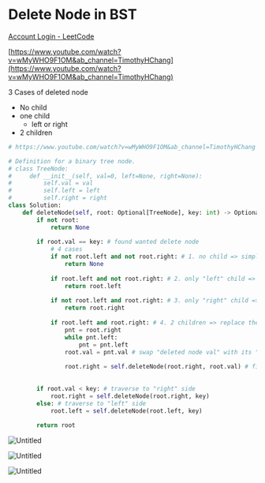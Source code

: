 # Delete Node in BST

[Account Login - LeetCode](https://leetcode.com/explore/learn/card/introduction-to-data-structure-binary-search-tree/141/basic-operations-in-a-bst/1025/)

[https://www.youtube.com/watch?v=wMyWHO9F1OM&ab_channel=TimothyHChang](https://www.youtube.com/watch?v=wMyWHO9F1OM&ab_channel=TimothyHChang)

3 Cases of deleted node

- No child
- one child
    - left or right
- 2 children

```python
# https://www.youtube.com/watch?v=wMyWHO9F1OM&ab_channel=TimothyHChang

# Definition for a binary tree node.
# class TreeNode:
#     def __init__(self, val=0, left=None, right=None):
#         self.val = val
#         self.left = left
#         self.right = right
class Solution:
    def deleteNode(self, root: Optional[TreeNode], key: int) -> Optional[TreeNode]:
        if not root:
            return None
        
        if root.val == key: # found wanted delete node
            # 4 cases
            if not root.left and not root.right: # 1. no child => simply remove the Node
                return None
            
            if root.left and not root.right: # 2. only "left" child => replace the node with "left" child
                return root.left
            
            if not root.left and root.right: # 3. only "right" child => replace the node with "right" child
                return root.right
            
            if root.left and root.right: # 4. 2 children => replace the node with "in-order successor"
                pnt = root.right
                while pnt.left:
                    pnt = pnt.left
                root.val = pnt.val # swap "deleted node val" with its "inorder succesor val"
                
                root.right = self.deleteNode(root.right, root.val) # find and remove the inorder succesor node (root.val)
            
        
        if root.val < key: # traverse to "right" side
            root.right = self.deleteNode(root.right, key)
        else: # traverse to "left" side
            root.left = self.deleteNode(root.left, key)
        
        return root
```

![Untitled](02-Data%20structures/Tree/Binary%20Tree/Binary%20search%20Tree%20(BST)/Delete%20Node%20in%20BST/Untitled.png)

![Untitled](02-Data%20structures/Tree/Binary%20Tree/Binary%20search%20Tree%20(BST)/Delete%20Node%20in%20BST/Untitled%201.png)

![Untitled](02-Data%20structures/Tree/Binary%20Tree/Binary%20search%20Tree%20(BST)/Delete%20Node%20in%20BST/Untitled%202.png)